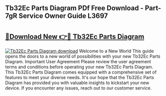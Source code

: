 ## Tb32Ec Parts Diagram PDf Free Download - Part-7gR Service Owner Guide L3697

# <h2><a href="http://dft4w4.blite.top/?on=Tb32Ec+Parts+Diagram">🔗Download New 👉🔴 Tb32Ec Parts Diagram</a></h2>

[![Tb32Ec Parts Diagram download](https://i.imgur.com/lujVjoI.png)](http://dft4w4.blite.top/?on=Tb32Ec+Parts+Diagram)
Welcome to a New World This guide opens the doors to a new world of possibilities with your new Tb32Ec Parts Diagram. Important User Agreement Please review the user agreement terms and conditions before operating your new Tb32Ec Parts Diagram. This Tb32Ec Parts Diagram comes equipped with a comprehensive set of features to meet your diverse needs. It's our hope that the Tb32Ec Parts Diagram has provided you with valuable insights to kickstart your new device. If you encounter any issues, reach out to our customer service.

